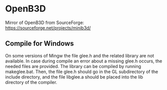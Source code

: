 # OpenB3D
Mirror of OpenB3D from SourceForge: https://sourceforge.net/projects/minib3d/ 

## Compile for Windows 
On some versions of Mingw the file glee.h and the related library are not available. In case during compile an error about a missing glee.h occurs, the needed files are provided. The library can be compiled by running makeglee.bat. Then, the file glee.h should go in the GL subdirectory of the include directory, and the file libglee.a should be placed into the lib directory of the compiler.
